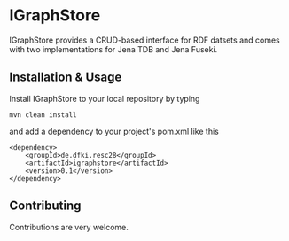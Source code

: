 IGraphStore
=

IGraphStore provides a CRUD-based interface for RDF datsets and comes with two implementations for Jena TDB and Jena Fuseki.

Installation & Usage
-
Install IGraphStore to your local repository by typing

	mvn clean install

and add a dependency to your project's pom.xml like this

	<dependency>
		<groupId>de.dfki.resc28</groupId>
		<artifactId>igraphstore</artifactId>
		<version>0.1</version>
	</dependency>

Contributing
-

Contributions are very welcome.
